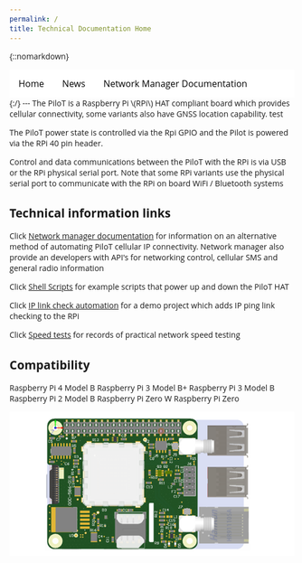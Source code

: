 ```yaml
---
permalink: /
title: Technical Documentation Home
---
```

{::nomarkdown}
<!DOCTYPE html>
<html>

<head>
<meta name="viewport" content="width=device-width, initial-scale=1">
<link rel="stylesheet" href="https://cdnjs.cloudflare.com/ajax/libs/font-awesome/4.7.0/css/font-awesome.min.css">
<style>
body {
  font-family: Open Sans, Arial, sans-serif;
}
.navbar {
  overflow: hidden;
  background-color: #ffffff;
}
.navbar a {
  float: left;
  font-size: 16px;
  color: black;
  text-align: center;
  padding: 14px 16px;
  text-decoration: none;
}
.dropdown {
  float: left;
  overflow: hidden;
}
.dropdown .dropbtn {
  font-size: 16px;  
  border: none;
  outline: none;
  color: black;
  padding: 14px 16px;
  background-color: inherit;
  font-family: inherit;
  margin: 0;
}
.navbar a:hover, .dropdown:hover .dropbtn {
  color: #f37221;
}
.dropdown-content {
  display: none;
  position: absolute;
  background-color: #ffffff;
  min-width: 160px;
  box-shadow: 0px 8px 16px 0px rgba(0,0,0,0.2);
  z-index: 1;
}
.dropdown-content a {
  float: none;
  color: black;
  padding: 12px 16px;
  text-decoration: none;
  display: block;
  text-align: left;
}
.dropdown-content a:hover {
  color: #f37221;
}
.dropdown:hover .dropdown-content {
  display: block;
}
</style>
</head>
<body>

<div class="navbar">
  <a href="#home">Home</a>
  <a href="#news">News</a>
  <div class="dropdown">
    <button class="dropbtn"> Network Manager Documentation
      <i class="fa fa-caret-down"></i>
    </button>
    <div class="dropdown-content">
      <a href="https://izzybobs.github.io/pilot/networkManagerDocs/">Overview</a>
      <a href="#">Link 2</a>
      <a href="#">Link 3</a>
  
        
    </div>
  </div> 
</div>
</div>


</body>
{:/}
---
The PiloT is a Raspberry Pi \(RPi\) HAT compliant board which provides cellular
 connectivity, some variants also have GNSS location capability. test

The PiloT power state is controlled via the Rpi GPIO and the Pilot is powered
 via the RPi 40 pin header.

Control and data communications between the PiloT with the RPi is via USB or
 the RPi physical serial port. Note that some RPi variants use the physical serial port to communicate with the RPi on board WiFi / Bluetooth systems 

## Technical information links

Click [Network manager documentation](./networkManagerDocs/README.md) for
 information on an alternative method of automating PiloT cellular IP
  connectivity. Network manager also provide an developers with API's for 
  networking control, cellular SMS and general radio information   
  
Click [Shell Scripts](./scripts_pilotControl/) for example scripts that
 power up and down the PiloT HAT

Click [IP link check automation](./scripts_python_checkIp/README.md) for a demo
 project which adds IP ping link checking to the RPi
 
Click [Speed tests](./speedtests/README.md) for records of practical
 network speed testing

## Compatibility

Raspberry Pi 4 Model B
Raspberry Pi 3 Model B+
Raspberry Pi 3 Model B
Raspberry Pi 2 Model B
Raspberry Pi Zero W
Raspberry Pi Zero



![Picture of PiloT_should appear here alt <](./images/PilotPCA.png "Pilot")


